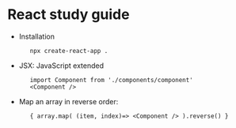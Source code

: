 # React study guide

- Installation

         npx create-react-app .
         
- JSX: JavaScript extended
         
         import Component from './components/component'
         <Component />
 
- Map an array in reverse order:

         { array.map( (item, index)=> <Component /> ).reverse() } 
 
   
